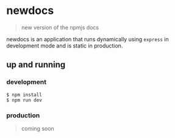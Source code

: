 # newdocs
> new version of the npmjs docs

newdocs is an application that runs dynamically using `express`
in development mode and is static in production.

## up and running

### development

```
$ npm install
$ npm run dev
```

### production

> coming soon
